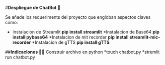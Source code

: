 #**Despliegue de ChatBot 🤖**

Se añade los requeriments del proyecto que engloban aspectos claves como:
* Instalacion de Streamlit
**pip install streamlit**
*Instalacion de Base64
**pip install pybase64**
*Instalacion de mit recorder
**pip install streamlit-mic-recorder**
*Instalacion de gTTS
**pip install gTTS**

##**Indicaciones ☝🏼**
Construir archivo en python
*touch chatbot.py
*stremlit run chatbot.py

